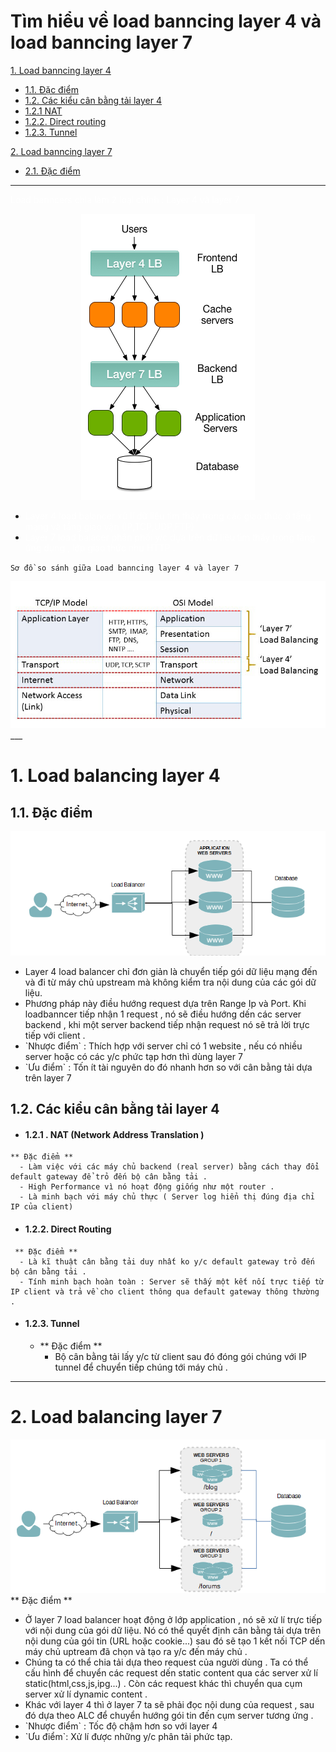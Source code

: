 # Tìm hiểu về load banncing layer 4 và load banncing layer 7

[1. Load banncing layer 4](#layer4)
  - [1.1. Đặc điểm](#layer4dacdiem)
  - [1.2. Các kiểu cân bằng tải layer 4](#layer4_lb)
   - [1.2.1 NAT](#NAT)
   - [1.2.2. Direct routing](#directrouting)
   - [1.2.3. Tunnel](#tunnel)

[2. Load banncing layer 7](#layer7)
- [2.1. Đặc điểm](#layer7dacdiem)

___
<span style="color:white"> Load banncers chia làm 2 loại chính : Layer 4 và layer 7 </span>

<div style="text-align:center"><img src ="images/loadblance.png" /></div>

<ul>
  <li>
   <span style="color:white"> Layer 4 load balancer xử  lí dữ liệu tìm thấy trong các giao thức ở tầng mạng và tầng giao vận (IP,TCP,UDP,FTP) </span> </li>
 <li>
 <span style="color:white"> Layer 7 load balacer phân phối y/c dựa trên dữ liệu tìm thấy trong tầng ứng dụng , lớp giao thức như HTTP . </span>
 </li>
 </ul>

 `Sơ đồ so sánh giữa Load banncing layer 4 và layer 7 `
 <div style="text-align:center"><img src="images/FreeLoadBalancerLayer4Layer7.jpg" /> </div>
___
<a name="layer4"> </a>

# 1. Load balancing layer 4
<a name="layer4dacdiem"> </a>
## 1.1. Đặc điểm
 <div style="text-align:center"><img src="images/layer4.png" /> </div>
 <ul>
  <li>Layer 4 load balancer chỉ đơn giản là chuyển tiếp gói dữ liệu mạng đến và đi từ máy chủ upstream mà không kiểm tra nội dung của các gói dữ liệu. </li>
  <li>Phương pháp này điều hướng request dựa trên Range Ip và Port. Khi loadbanncer tiếp nhận 1 request , nó sẽ điều hướng dến các server backend , khi một server backend tiếp nhận request nó sẽ trả lời trực tiếp với client .  </li>
  <li> `Nhược điểm` :  Thích hợp với server chỉ có 1 website , nếu có nhiều server hoặc có các y/c phức tạp hơn thì dùng layer 7 </li>
  <li> `Ưu điểm` : Tốn ít tài nguyên do đó nhanh hơn so với cân bằng tải dựa trên layer 7 </li>
 </ul>

 <a name="layer4_lb"> </a>

## 1.2. Các kiểu cân bằng tải layer 4
 <a name="layer4_lb"> </a>

  - #### 1.2.1 . NAT (Network Address Translation )
   <a name="NAT"> </a>

    ** Đặc điểm **
      - Làm việc với các máy chủ backend (real server) bằng cách thay đổi default gateway để trỏ đến bộ cân bằng tải .
      - High Performance vì nó hoạt động giống như một router .
      - Là minh bạch với máy chủ thực ( Server log hiển thị đúng địa chỉ IP của client)

  - #### 1.2.2. Direct Routing

   <a name="directrouting"> </a>

     ** Đặc điểm **
      - Là kĩ thuật cân bằng tải duy nhất ko y/c default gateway trỏ đến bộ cân bằng tải .
      - Tính minh bạch hoàn toàn : Server sẽ thấy một kết nối trực tiếp từ IP client và trả về cho client thông qua default gateway thông thường .

  - #### 1.2.3. Tunnel
     <a name="tunnel"> </a>

     - ** Đặc điểm **
       - Bộ cân bằng tải lấy y/c từ client sau đó đóng gói chúng với IP tunnel để chuyển tiếp chúng tới máy chủ .

 ___

<a name="layer7"> </a>
# 2. Load balancing layer 7
<a name="layer7dacdiem"> </a>

 <div style="text-align:center"><img src="images/layer7.png" /> </div>
  ** Đặc điểm **
 <ul>
  <li> Ở layer 7 load balancer hoạt động ở lớp application , nó sẽ xử lí trực tiếp với nội dung của gói dữ liệu. Nó có thể quyết định cân bằng tải dựa trên nội dung của gói tin (URL hoặc cookie...) sau đó sẽ tạo 1 kết nối TCP dến máy chủ uptream đã chọn và tạo ra y/c đến máy chủ . </li>
  <li> Chúng ta có thể chia tải dựa theo request của người dùng . Ta có thể cấu hình để chuyển các request dến static content qua các server xử lí static(html,css,js,ipg...) .  Còn các request khác thì chuyển qua cụm server xử lí dynamic content .</li>
  <li> Khác với layer 4 thì ở layer 7 ta sẽ phải đọc nội dung của request , sau đó dựa theo ALC để chuyển hướng gói tin đến cụm server tương ứng .</li>
  <li>`Nhược điểm` : Tốc độ chậm hơn so với layer 4 </li>
  <li> `Ưu điểm`: Xử lí được những y/c phân tải phức tạp. </li>
 </ul>
